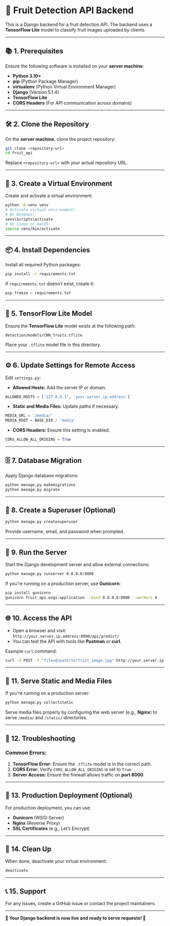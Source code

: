 
# 🍎 **Fruit Detection API Backend**

This is a Django backend for a fruit detection API. The backend uses a **TensorFlow Lite** model to classify fruit images uploaded by clients.

---

## 📚 **1. Prerequisites**

Ensure the following software is installed on your **server machine**:

- **Python 3.10+**
- **pip** (Python Package Manager)
- **virtualenv** (Python Virtual Environment Manager)
- **Django** (Version 5.1.4)
- **TensorFlow Lite**
- **CORS Headers** (For API communication across domains)

---

## 🛠️ **2. Clone the Repository**

On the **server machine**, clone the project repository:

```bash
git clone <repository-url>
cd fruit_api
```

Replace `<repository-url>` with your actual repository URL.

---

## 🐍 **3. Create a Virtual Environment**

Create and activate a virtual environment:

```bash
python -m venv venv
# Activate virtual environment:
# On Windows:
venv\Scripts\activate
# On Linux or macOS:
source venv/bin/activate
```

---

## 📦 **4. Install Dependencies**

Install all required Python packages:

```bash
pip install -r requirements.txt
```

If `requirements.txt` doesn't exist, create it:

```bash
pip freeze > requirements.txt
```

---

## 🧠 **5. TensorFlow Lite Model**

Ensure the **TensorFlow Lite** model exists at the following path:

```
detection/models/CNN_fruits.tflite
```

Place your `.tflite` model file in this directory.

---

## ⚙️ **6. Update Settings for Remote Access**

Edit `settings.py`:

- **Allowed Hosts:** Add the server IP or domain.

```python
ALLOWED_HOSTS = ['127.0.0.1', 'your.server.ip.address']
```

- **Static and Media Files:** Update paths if necessary:

```python
MEDIA_URL = '/media/'
MEDIA_ROOT = BASE_DIR / 'media'
```

- **CORS Headers:** Ensure this setting is enabled.

```python
CORS_ALLOW_ALL_ORIGINS = True
```

---

## 🗄️ **7. Database Migration**

Apply Django database migrations:

```bash
python manage.py makemigrations
python manage.py migrate
```

---

## 🔑 **8. Create a Superuser (Optional)**

```bash
python manage.py createsuperuser
```

Provide username, email, and password when prompted.

---

## 🚀 **9. Run the Server**

Start the Django development server and allow external connections:

```bash
python manage.py runserver 0.0.0.0:8000
```

If you're running on a production server, use **Gunicorn**:

```bash
pip install gunicorn
gunicorn fruit_api.wsgi:application --bind 0.0.0.0:8000 --workers 4
```

---

## 🌐 **10. Access the API**

- Open a browser and visit: `http://your.server.ip.address:8000/api/predict/`
- You can test the API with tools like **Postman** or **curl**.

Example `curl` command:

```bash
curl -X POST -F "file=@/path/to/fruit_image.jpg" http://your.server.ip.address:8000/api/predict/
```

---

## 📁 **11. Serve Static and Media Files**

If you're running on a production server:

```bash
python manage.py collectstatic
```

Serve media files properly by configuring the web server (e.g., **Nginx**) to serve `/media/` and `/static/` directories.

---

## 🐞 **12. Troubleshooting**

### Common Errors:
1. **TensorFlow Error:** Ensure the `.tflite` model is in the correct path.
2. **CORS Error:** Verify `CORS_ALLOW_ALL_ORIGINS` is set to `True`.
3. **Server Access:** Ensure the firewall allows traffic on **port 8000**.

---

## 🎯 **13. Production Deployment (Optional)**

For production deployment, you can use:

- **Gunicorn** (WSGI Server)
- **Nginx** (Reverse Proxy)
- **SSL Certificates** (e.g., Let’s Encrypt)

---

## 🧹 **14. Clean Up**

When done, deactivate your virtual environment:

```bash
deactivate
```

---

## 📞 **15. Support**

For any issues, create a GitHub issue or contact the project maintainers.

---

**🎉 Your Django backend is now live and ready to serve requests! 🎉**
